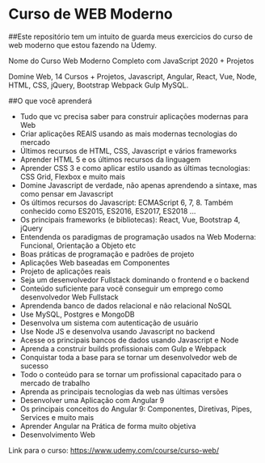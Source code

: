 # Curso de WEB Moderno 


##Este repositório tem um intuito de guarda meus exercicios
do curso de web moderno que estou fazendo na Udemy.

Nome do Curso Web Moderno Completo com JavaScript 2020 + Projetos

Domine Web, 14 Cursos + Projetos, Javascript, Angular, React, Vue, 
Node, HTML, CSS, jQuery, Bootstrap Webpack Gulp MySQL.



##O que você aprenderá
 - Tudo que vc precisa saber para construir aplicações modernas para Web
 - Criar aplicações REAIS usando as mais modernas tecnologias do mercado
 - Últimos recursos de HTML, CSS, Javascript e vários frameworks
 - Aprender HTML 5 e os últimos recursos da linguagem
 - Aprender CSS 3 e como aplicar estilo usando as últimas tecnologias: CSS Grid, Flexbox e muito mais
 - Domine Javascript de verdade, não apenas aprendendo a sintaxe, mas como pensar em Javascript
 - Os últimos recursos do Javascript: ECMAScript 6, 7, 8. Também conhecido como ES2015, ES2016, ES2017, ES2018 ...
 - Os principais frameworks (e bibliotecas): React, Vue, Bootstrap 4, jQuery
 - Entendenda os paradigmas de programação usados na Web Moderna: Funcional, Orientação a Objeto etc
 - Boas práticas de programação e padrões de projeto
 - Aplicações Web baseadas em Componentes
 - Projeto de aplicações reais
 - Seja um desenvolvedor Fullstack dominando o frontend e o backend
 - Conteúdo suficiente para você conseguir um emprego como desenvolvedor Web Fullstack
 - Aprendenda banco de dados relacional e não relacional NoSQL
 - Use MySQL, Postgres e MongoDB
 - Desenvolva um sistema com autenticação de usuário
 - Use Node JS e desenvolva usando Javascript no backend
 - Acesse os principais bancos de dados usando Javascript e Node
 - Aprenda a construir builds profissionais com Gulp e Webpack
 - Conquistar toda a base para se tornar um desenvolvedor web de sucesso
 - Todo o conteúdo para se tornar um profissional capacitado para o mercado de trabalho
 - Aprenda as principais tecnologias da web nas últimas versões
 - Desenvolver uma Aplicação com Angular 9
 - Os principais conceitos do Angular 9: Componentes, Diretivas, Pipes, Services e muito mais
 - Aprender Angular na Prática de forma muito objetiva
 - Desenvolvimento Web

Link para o curso: https://www.udemy.com/course/curso-web/
